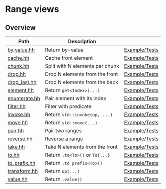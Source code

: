 # Range views

## Overview

| Path                          | Description                     |                                    |
| ----------------------------- | ------------------------------- | ---------------------------------- |
| [by\_value.hh](by_value.hh)   | Return by-value                 | [Example/Tests](by_value.test.cc)  |
| [cache.hh](cache.hh)          | Cache front element             | [Example/Tests](cache.test.cc)     |
| [chunk.hh](chunk.hh)          | Split with N elements per chunk | [Example/Tests](chunk.test.cc)     |
| [drop.hh](drop.hh)            | Drop N elements from the front  | [Example/Tests](drop.test.cc)      |
| [drop\_last.hh](drop_last.hh) | Drop N elements from the back   | [Example/Tests](drop_last.test.cc) |
| [element.hh](element.hh)      | Return `get<Index>(...)`        | [Example/Tests](element.test.cc)   |
| [enumerate.hh](enumerate.hh)  | Pair element with its index     | [Example/Tests](enumerate.test.cc) |
| [filter.hh](filter.hh)        | Filter with predicate           | [Example/Tests](filter.test.cc)    |
| [invoke.hh](invoke.hh)        | Return `std::invoke(op, ...)`   | [Example/Tests](invoke.test.cc)    |
| [move.hh](move.hh)            | Return `std::move(...)`         | [Example/Tests](move.test.cc)      |
| [pair.hh](pair.hh)            | Pair two ranges                 | [Example/Tests](pair.test.cc)      |
| [reverse.hh](reverse.hh)      | Reverse a range                 | [Example/Tests](reverse.test.cc)   |
| [take.hh](take.hh)            | Take N elements from the front  | [Example/Tests](take.test.cc)      |
| [to.hh](to.hh)                | Return `.to<To>()` or `To{...}` | [Example/Tests](to.test.cc)        |
| [to\_prefix.hh](to_prefix.hh) | Return `.to_prefix<To>()`       | [Example/Tests](to_prefix.test.cc) |
| [transform.hh](transform.hh)  | Return `op(...)`                | [Example/Tests](transform.test.cc) |
| [value.hh](value.hh)          | Return `.value()`               | [Example/Tests](value.test.cc)     |
